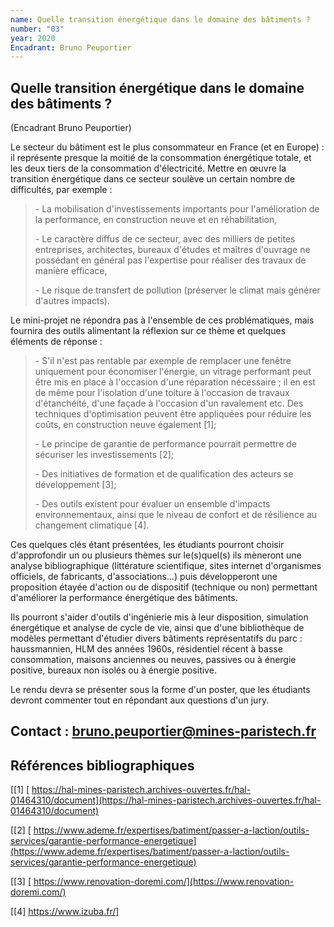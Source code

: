 ```yaml
---
name: Quelle transition énergétique dans le domaine des bâtiments ?
number: "03"
year: 2020
Encadrant: Bruno Peuportier
---
```

## Quelle transition énergétique dans le domaine des bâtiments ?

(Encadrant Bruno Peuportier)

Le secteur du bâtiment est le plus consommateur en France (et en Europe) : il représente presque la moitié de la consommation énergétique totale,
et les deux tiers de la consommation d'électricité. Mettre en œuvre la
transition énergétique dans ce secteur soulève un certain nombre de
difficultés, par exemple :

> \- La mobilisation d'investissements importants pour l'amélioration de
> la performance, en construction neuve et en réhabilitation,
>
> \- Le caractère diffus de ce secteur, avec des milliers de petites
> entreprises, architectes, bureaux d'études et maîtres d'ouvrage ne
> possédant en général pas l'expertise pour réaliser des travaux de
> manière efficace,
>
> \- Le risque de transfert de pollution (préserver le climat mais
> générer d'autres impacts).

Le mini-projet ne répondra pas à l'ensemble de ces problématiques, mais
fournira des outils alimentant la réflexion sur ce thème et quelques
éléments de réponse :

> \- S'il n'est pas rentable par exemple de remplacer une fenêtre
> uniquement pour économiser l'énergie, un vitrage performant peut être
> mis en place à l'occasion d'une réparation nécessaire ; il en est de
> même pour l'isolation d'une toiture à l'occasion de travaux
> d'étanchéité, d'une façade à l'occasion d'un ravalement etc. Des
> techniques d'optimisation peuvent être appliquées pour réduire les
> coûts, en construction neuve également \[1\];
>
> \- Le principe de garantie de performance pourrait permettre de
> sécuriser les investissements \[2\];
>
> \- Des initiatives de formation et de qualification des acteurs se
> développement \[3\];
>
> \- Des outils existent pour évaluer un ensemble d'impacts
> environnementaux, ainsi que le niveau de confort et de résilience au
> changement climatique \[4\].

Ces quelques clés étant présentées, les étudiants pourront choisir
d'approfondir un ou plusieurs thèmes sur le(s)quel(s) ils mèneront une
analyse bibliographique (littérature scientifique, sites internet
d'organismes officiels, de fabricants, d'associations...) puis
développeront une proposition étayée d'action ou de dispositif
(technique ou non) permettant d'améliorer la performance énergétique des
bâtiments.

Ils pourront s'aider d'outils d'ingénierie mis à leur disposition,
simulation énergétique et analyse de cycle de vie, ainsi que d'une
bibliothèque de modèles permettant d'étudier divers bâtiments
représentatifs du parc : haussmannien, HLM des années 1960s, résidentiel
récent à basse consommation, maisons anciennes ou neuves, passives ou à
énergie positive, bureaux non isolés ou à énergie positive.

Le rendu devra se présenter sous la forme d'un poster, que les étudiants
devront commenter tout en répondant aux questions d'un jury.

## Contact : bruno.peuportier@mines-paristech.fr

## Références bibliographiques

[\[1\] [
https://hal-mines-paristech.archives-ouvertes.fr/hal-01464310/document](https://hal-mines-paristech.archives-ouvertes.fr/hal-01464310/document)

[\[2\] [
https://www.ademe.fr/expertises/batiment/passer-a-laction/outils-services/garantie-performance-energetique](https://www.ademe.fr/expertises/batiment/passer-a-laction/outils-services/garantie-performance-energetique)

[\[3\] [
https://www.renovation-doremi.com/](https://www.renovation-doremi.com/)

[\[4\] https://www.izuba.fr/]
